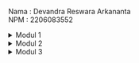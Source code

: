 Nama : Devandra Reswara Arkananta <br>
NPM  : 2206083552

<details>
  <summary>Modul 1</summary>
  - Reflection 1 <br>
  Agar source code dapat dibaca dengan lebih jelas, maka digunakan beberapa hal seperti nama function yang jelas dan mendefinisikan kegunaannya, contonya seperti fungsi findAll() yang tentunya sesuai namanya digunakan untuk mencari semua produk. Lalu jarak spasi antara baris kode juga penting untuk membuat kode lebih mudah dipisahkan berdasarkan bagiannya, juga posisi dari buka dan tutup kurung ditambahkan jarak juga agar batas dari suatu fungsi atau kelas dapat terlihat. Sekarang bagian yang agak sulit adalah tracking asal dari seluruh class karena jumlahnya, dari nama variable seharusnya sudah terlihat asalnya darimana, jadi mungkin saya butuh latihan lagi untuk mengingat asal dari sebuah object. <br>

  - Reflection 2 <br>
  Setelah mengerjakan unit test, saya merasa bahwa testing harus ditambahkan ke semua aspek dari program tersebut, sehingga jumlah yang dibutuhkan adalah sesuai dengan test case yang dibutuhkan. Untuk code coverage, meskipun sudah 100 persen, belum tentu tidak ada error karena bisa ada bugs. <br>

</details>

<details>
  <summary>Modul 2</summary>
  - Reflection <br>
  Code Quality issue yang saya selesaikan adalah saat edit pada Product model. Yang saya lakukan adalah refactor kode dengan membuat ulang function sehingga code menjadi lebih baik kualitasnya. Pada CI/CD workflows saya, sudah ada workflow untuk code checking yaitu SonarCloud, lalu ada juga workflow untuk continuous integration yang berjalan setiap push code ke repository. Lalu untuk deployment, menggunakan koyeb yang juga akan mendeploy kode setiap ada perubahan pada repository. Jadi menurut saya sistem untuk continuous integration/deployment sudah ada pada project saya ini. <br>

</details>

<details>
  <summary>Modul 3</summary>
  - Reflection <br>
    <br>

</details>


